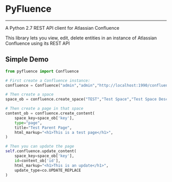 # PyFluence
----
A Python 2.7 REST API client for Atlassian Confluence

<!--[![Build Status](https://travis-ci.org/PyGithub/PyGithub.svg?branch=master)](https://travis-ci.org/PyGithub/PyGithub)-->
<!--[![PyPi](https://img.shields.io/pypi/dm/pygithub.svg)](https://pypi.python.org/pypi?%3Aaction=search&term=pygithub&submit=search)-->
<!--[![readthedocs](https://img.shields.io/badge/docs-latest-brightgreen.svg?style=flat)](http://pygithub.readthedocs.org/en/stable)-->
<!--[![License](https://img.shields.io/badge/license-LGPL-blue.svg)](https://en.wikipedia.org/wiki/GNU_Lesser_General_Public_License)-->

This library lets you view, edit, delete entities in an instance of Atlassian Confluence using its REST API

[Confluence API v3]: https://docs.atlassian.com/confluence/REST/latest/
[Confluence]: https://www.atlassian.com/software/confluence

## Simple Demo

```python
from pyfluence import Confluence

# First create a Confluence instance:
confluence = Confluence("admin","admin","http://localhost:1990/confluence")

# Then create a space
space_ob = confluence.create_space("TEST","Test Space","Test Space Description")

# Then create a page in that space
content_ob = confluence.create_content(
    space_key=space_ob['key'],
    type="page",
    title="Test Parent Page",
    html_markup="<h1>This is a test page</h1>",
)

# Then you can update the page
self.confluence.update_content(
    space_key=space_ob['key'],
    id=content_ob['id'],
    html_markup="<h1>This is an update</h1>",
    update_type=co.UPDATE_REPLACE
)
```
